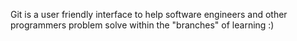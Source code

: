 Git is a user friendly interface to help software engineers and other programmers problem solve within the "branches" of learning :)